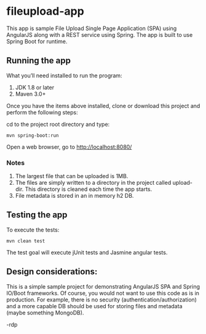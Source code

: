 # fileupload-app

This app is sample File Upload Single Page Application (SPA) using AngularJS along with a REST service using Spring. The app is built to use Spring Boot for runtime.  

## Running the app
What you’ll need installed to run the program:

1. JDK 1.8 or later
2. Maven 3.0+

Once you have the items above installed, clone or download this project and perform the following steps:

cd to the project root directory and type:

`mvn spring-boot:run`

Open a web browser, go to [http://localhost:8080/](http://localhost:8080/)

### Notes
1. The largest file that can be uploaded is 1MB.
2. The files are simply written to a directory in the project called upload-dir.  This directory is cleaned each time the app starts.
3. File metadata is stored in an in memory h2 DB.

## Testing the app
To execute the tests:

`mvn clean test`

The test goal will execute jUnit tests and Jasmine angular tests.

## Design considerations:

This is a simple sample project for demonstrating AngularJS SPA and Spring IO/Boot frameworks.  Of course, you would not want to use this code as is in production.  For example, there is no security (authentication/authorization) and a more capable DB should be used for storing files and metadata (maybe something MongoDB).

-rdp
